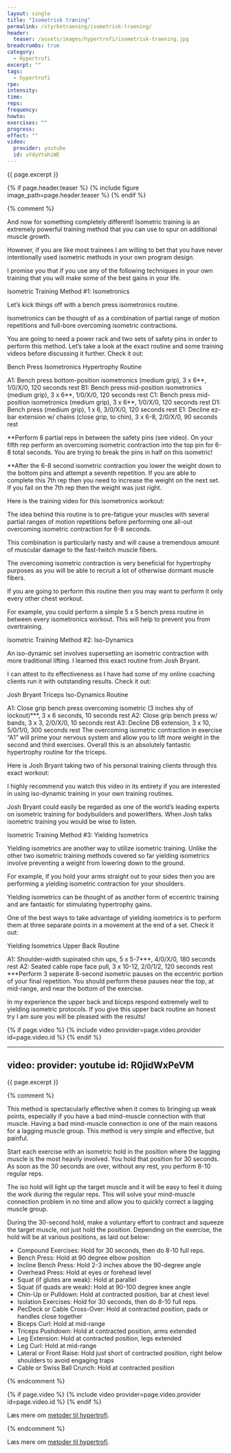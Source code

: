 ```yaml
---
layout: single
title: "Isometrisk træning"
permalink: /styrketraening/isometrisk-traening/
header:
  teaser: /assets/images/hypertrofi/isometrisk-traening.jpg
breadcrumbs: true
category:
  - Hypertrofi
excerpt: ""
tags:
  - hypertrofi
rpe: 
intensity: 
time: 
reps: 
frequency: 
howto:
exercises: ""
progress:
effect: ""
video:
  provider: youtube
  id: uYdyVtahiWE
---
```


{{ page.excerpt }}

{% if page.header.teaser %}
  {% include figure image_path=page.header.teaser %}
{% endif %}

{% comment %}

And now for something completely different! Isometric training is an extremely powerful training method that you can use to spur on additional muscle growth.

However, if you are like most trainees I am willing to bet that you have never intentionally used isometric methods in your own program design.

I promise you that if you use any of the following techniques in your own training that you will make some of the best gains in your life.

Isometric Training Method #1: Isometronics

Let’s kick things off with a bench press isometronics routine.

Isometronics can be thought of as a combination of partial range of motion repetitions and full-bore overcoming isometric contractions.

You are going to need a power rack and two sets of safety pins in order to perform this method. Let’s take a look at the exact routine and some training videos before discussing it further. Check it out:

Bench Press Isometronics Hypertrophy Routine

A1: Bench press bottom-position isometronics (medium grip), 3 x 6**, 1/0/X/0, 120 seconds rest
B1: Bench press mid-position isometronics (medium grip), 3 x 6**, 1/0/X/0, 120 seconds rest
C1: Bench press mid-position isometronics (medium grip), 3 x 6**, 1/0/X/0, 120 seconds rest
D1: Bench press (medium grip), 1 x 6, 3/0/X/0, 120 seconds rest
E1: Decline ez-bar extension w/ chains (close grip, to chin), 3 x 6-8, 2/0/X/0, 90 seconds rest


**Perform 6 partial reps in between the safety pins (see video). On your fifth rep perform an overcoming isometric contraction into the top pin for 6-8 total seconds. You are trying to break the pins in half on this isometric!

**After the 6-8 second isometric contraction you lower the weight down to the bottom pins and attempt a seventh repetition. If you are able to complete this 7th rep then you need to increase the weight on the next set. If you fail on the 7th rep then the weight was just right.

Here is the training video for this isometronics workout:



The idea behind this routine is to pre-fatigue your muscles with several partial ranges of motion repetitions before performing one all-out overcoming isometric contraction for 6-8 seconds.

This combination is particularly nasty and will cause a tremendous amount of muscular damage to the fast-twitch muscle fibers.

The overcoming isometric contraction is very beneficial for hypertrophy purposes as you will be able to recruit a lot of otherwise dormant muscle fibers.

If you are going to perform this routine then you may want to perform it only every other chest workout.

For example, you could perform a simple 5 x 5 bench press routine in between every isometronics workout. This will help to prevent you from overtraining.

Isometric Training Method #2: Iso-Dynamics

An iso-dynamic set involves supersetting an isometric contraction with more traditional lifting. I learned this exact routine from Josh Bryant.

I can attest to its effectiveness as I have had some of my online coaching clients run it with outstanding results. Check it out:



Josh Bryant Triceps Iso-Dynamics Routine

A1: Close grip bench press overcoming isometric (3 inches shy of lockout)***, 3 x 6 seconds, 10 seconds rest
A2: Close grip bench press w/ bands, 3 x 3, 2/0/X/0, 10 seconds rest
A3: Decline DB extension, 3 x 10, 5/0/1/0, 300 seconds rest
The overcoming isometric contraction in exercise “A1” will prime your nervous system and allow you to lift more weight in the second and third exercises. Overall this is an absolutely fantastic hypertrophy routine for the triceps.


Here is Josh Bryant taking two of his personal training clients through this exact workout:



I highly recommend you watch this video in its entirety if you are interested in using iso-dynamic training in your own training routines.

Josh Bryant could easily be regarded as one of the world’s leading experts on isometric training for bodybuilders and powerlifters. When Josh talks isometric training you would be wise to listen.

Isometric Training Method #3: Yielding Isometrics

Yielding isometrics are another way to utilize isometric training. Unlike the other two isometric training methods covered so far yielding isometrics involve preventing a weight from lowering down to the ground.

For example, if you hold your arms straight out to your sides then you are performing a yielding isometric contraction for your shoulders.

Yielding isometrics can be thought of as another form of eccentric training and are fantastic for stimulating hypertrophy gains.

One of the best ways to take advantage of yielding isometrics is to perform them at three separate points in a movement at the end of a set. Check it out:



Yielding Isometrics Upper Back Routine

A1: Shoulder-width supinated chin ups, 5 x 5-7***, 4/0/X/0, 180 seconds rest
A2: Seated cable rope face pull, 3 x 10-12, 2/0/1/2, 120 seconds rest 
***Perform 3 seperate 8-second isometric pauses on the eccentric portion of your final repetition. You should perform these pauses near the top, at mid-range, and near the bottom of the exercise.

In my experience the upper back and biceps respond extremely well to yielding isometric protocols. If you give this upper back routine an honest try I am sure you will be pleased with the results!

{% if page.video %}
  {% include video provider=page.video.provider id=page.video.id %}
{% endif %}


**********************************************************

video:
  provider: youtube
  id: R0jidWxPeVM
---

{{ page.excerpt }}


{% comment %}

This method is spectacularly effective when it comes to bringing up weak points, especially if you have a bad mind-muscle connection with that muscle. Having a bad mind-muscle connection is one of the main reasons for a lagging muscle group. This method is very simple and effective, but painful.

Start each exercise with an isometric hold in the position where the lagging muscle is the most heavily involved. You hold that position for 30 seconds. As soon as the 30 seconds are over, without any rest, you perform 8-10 regular reps.

The iso hold will light up the target muscle and it will be easy to feel it doing the work during the regular reps. This will solve your mind-muscle connection problem in no time and allow you to quickly correct a lagging muscle group.

During the 30-second hold, make a voluntary effort to contract and squeeze the target muscle, not just hold the position. Depending on the exercise, the hold will be at various positions, as laid out below:

- Compound Exercises: Hold for 30 seconds, then do 8-10 full reps.
- Bench Press: Hold at 90 degree elbow position
- Incline Bench Press: Hold 2-3 inches above the 90-degree angle
- Overhead Press: Hold at eyes or forehead level
- Squat (if glutes are weak): Hold at parallel
- Squat (if quads are weak): Hold at 90-100 degree knee angle
- Chin-Up or Pulldown: Hold at contracted position, bar at chest level
- Isolation Exercises: Hold for 30 seconds, then do 8-10 full reps.
- PecDeck or Cable Cross-Over: Hold at contracted position, pads or handles close together
- Biceps Curl: Hold at mid-range
- Triceps Pushdown: Hold at contracted position, arms extended
- Leg Extension: Hold at contracted position, legs extended
- Leg Curl: Hold at mid-range
- Lateral or Front Raise: Hold just short of contracted position, right below shoulders to avoid engaging traps
- Cable or Swiss Ball Crunch: Hold at contracted position

{% endcomment %}

{% if page.video %}
  {% include video provider=page.video.provider id=page.video.id %}
{% endif %}


Læs mere om [metoder til hypertrofi](/hypertrofi-metoder/).


{% endcomment %}


Læs mere om [metoder til hypertrofi](/hypertrofi-metoder/).
